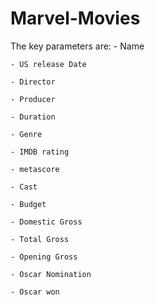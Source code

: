 # Marvel-Movies

The key parameters are:
    - Name
    
    - US release Date
    
    - Director
    
    - Producer
    
    - Duration
    
    - Genre
    
    - IMDB rating
    
    - metascore
    
    - Cast
    
    - Budget
    
    - Domestic Gross
    
    - Total Gross
    
    - Opening Gross
    
    - Oscar Nomination
    
    - Oscar won
